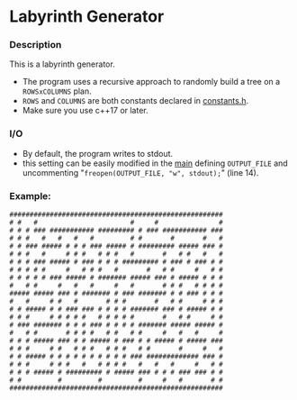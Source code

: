 # Labyrinth Generator

### Description

This is a labyrinth generator.
* The program uses a recursive approach to randomly build a tree on a ```ROWSxCOLUMNS``` plan.
* ```ROWS``` and ```COLUMNS``` are both constants declared in [constants.h](/src/constants.h).
* Make sure you use c++17 or later.

### I/O

* By default, the program writes to stdout.
* this setting can be easily modified in the [main](/src/main.cpp) defining ```OUTPUT_FILE``` and uncommenting "```freopen(OUTPUT_FILE, "w", stdout);```" (line 14).

### Example:

```
#####################################################
# #   #                       #     #               #
# # # ### ########### ######### # ### ########### ###
# # #   #   #   #   #         # #       #       #   #
# # ### ##### # # # ### ##### # ######### ##### ### #
# # #   #     # # #   # # #   #       #   # #   #   #
# # # ### ##### # ### # # # ######### # ### # ### # #
# # # # #     #   # # #   #       #   # #     #   # #
# # # # # ### ##### # ####### ##### ### # ##### # # #
#   # #     #   #   #     #   #       # # #   # # # #
##### ##### ### # ####### # ### ####### # # ### # # #
#   #     # #   #       # # #       #   # #     # # #
# # ##### # # ### ### # # # # ####### ### # ##### # #
# # #     # # # # #   # # # # #       #   # #     # #
# ### ####### # # # ### # # # # ####### ##### ##### #
#   # #       # # # #   # #   # #     #   #   #     #
# # # ##### ### # # ##### # ### # # ##### # ##### ###
# # #     # #   # # #   # # #   # #       #     #   #
# # ##### # # # # # # # # # # ### ############# ### #
# # #     # # #   #   # # # #   #   #   #     #   # #
# # # ##### # ######### # ##### ### # # # ### ### # #
# #         #         #         #     #   #       # #
#####################################################
```